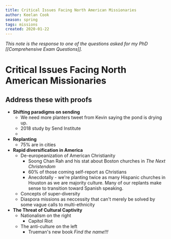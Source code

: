 ```yaml
---
title: Critical Issues Facing North American Missionaries
author: Keelan Cook
season: spring
tags: missions
created: 2020-01-22
---
```

*This note is the response to one of the questions asked for my PhD [[Comprehensive Exam Questions]].*


# Critical Issues Facing North American Missionaries

## Address these with proofs
* **Shifting paradigms on sending**
  * We need more planters tweet from Kevin saying the pond is drying up.
  * 2018 study by Send Institute
  * 
* **Replanting**
  * 75% are in cities
* **Rapid diversification in America**
  * De-europeanization of American Christianity
    * Soong Chan Rah and his stat about Boston churches in *The Next Christendom*
    * 60% of those coming self-report as Christians
    * Anecdotally - we're planting twice as many Hispanic churches in Houston as we are majority culture. Many of our replants make sense to transition toward Spanish speaking.
  * Concepts of super-diversity
  * Diaspora missions as neccessity that can't merely be solved by some vague calls to multi-ethnicity
* **The Threat of Cultural Captivity**
  * Nationalism on the right
    * Capitol Riot
  * The anti-culture on the left
    * Trueman's new book *Find the name!!!*

